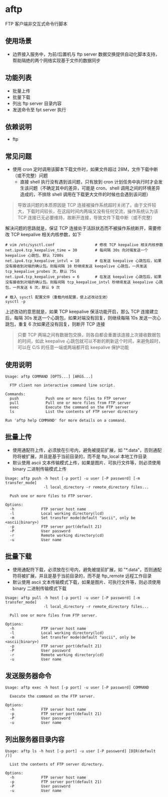 # aftp
FTP 客户端非交互式命令行脚本

## 使用场景
- 边界接入服务中，为前/后置机与 ftp server 数据交换提供自动化脚本支持，帮助隔绝的两个网络实现基于文件的数据同步

## 功能列表
- 批量上传
- 批量下载
- 列出 ftp server 目录内容
- 发送命令至  fpt server 执行

## 依赖说明
- ftp

## 常见问题
- 使用 cron 定时调用该脚本下载文件时，如果文件超过 28M，文件下载中断（或不完整）问题
  - 直接 shell 执行没有遇到该问题，只有放到 cron 计划任务中执行时才会发生该问题（不确定其中的差异，可能是 cron、shell 调用之间的环境差异造成的，不排除 shell 调用在下载更大文件的时候也会遇到该问题）
> 导致该问题的本质原因是 TCP 连接被操作系统超时关闭了。由于文件较大，下载时间较长，在这段时间内两端又没有任何交流，操作系统认为该 TCP 连接已无必要维持，故断开连接，导致文件下载中断（或不完整）

解决问题的思路就是，保证 TCP 连接处于活跃状态而不被操作系统断开，需要修改 TCP keepalive 相关内核参数，如下
```shell
# vim /etc/sysctl.conf                  # 修改 TCP keepalive 相关内核参数
net.ipv4.tcp_keepalive_time = 30        # 每间隔 30s 向对端发送一个 keepalive 心跳包，默认 7200s
net.ipv4.tcp_keepalive_intvl = 10       # 在发送 keepalive 心跳包后，如果没有接收到对端的确认包。则每间隔 10 秒继续发送 keepalive 心跳包，一共发送 tcp_keepalive_probes 次，默认 75s
net.ipv4.tcp_keepalive_probes = 6       # 在发送 keepalive 心跳包后，如果没有接收到对端的确认包。则每间隔 tcp_keepalive_intvl 秒继续发送 keepalive 心跳包，一共发送 6 次，默认 9 次

# 载入 sysctl 配置文件（重载内核配置，使上述改动生效）
sysctl -p
```
上述改动的意思就是，如果 TCP keepalive 保活功能开启，那么 TCP 连接建立后，每隔 30s 发送一个心跳包，如果对端没有回复，则继续每隔 10s 发送一次心跳包，重复 6 次如果还没有回复，则断开 TCP 连接
>只要 TCP 两端之间有数据包交换，则各自都会重置该连接上次接收数据包的时间，如此 keepalive 心跳包就可以不断的刷新这个时间，来避免超时，可以在 C/S 的任意一端或两端都开启 keepalive 保护功能

## 使用说明
```shell
Usage: aftp COMMAND [OPTS...] [ARGS...]

  FTP client non interactive command line script.

Commands:
  push            Push one or more files to FTP server
  pull            Pull one or more files from FTP server
  exec            Execute the command on the FTP server
  ls              List the contents of FTP server directory

Run 'aftp help COMMAND' for more details on a command.
```

## 批量上传
- 使用通配符上传，必须放在引号内，避免被提前扩展，如 "*.data"，否则通配符将被扩展，并且是基于当前目录的，而不是 ftp_local 本地工作目录
- 默认使用 ascii 文本传输模式上传，如果是图片、可执行文件等，则必须使用 binary 二进制传输模式上传
```shell
Usage: aftp push -h host [-p port] -u user [-P password] [-m transfer_mode] 
                 -l local_directory -r remote_directory files...

  Push one or more files to FTP server.

Options:
  -h            FTP server host name
  -l            Local working directory(lcd)
  -m            Set transfer mode(default "ascii", only be <ascii|binary>)
  -p            FTP server port(default 21)
  -P            User password
  -r            Remote working directory(cd)
  -u            User name
```

## 批量下载
- 使用通配符下载，必须放在引号内，避免被提前扩展，如 "*.data"，否则通配符将被扩展，并且是基于当前目录的，而不是 ftp_remote 远程工作目录
- 默认使用 ascii 文本传输模式下载，如果是图片、可执行文件等，则必须使用 binary 二进制传输模式下载
```shell
Usage: aftp pull -h host [-p port] -u user [-P password] [-m transfer_mode] 
                 -l local_directory -r remote_directory files...

  Pull one or more files from FTP server.

Options:
  -h            FTP server host name
  -l            Local working directory(lcd)
  -m            Set transfer mode(default "ascii", only be <ascii|binary>)
  -p            FTP server port(default 21)
  -P            User password
  -r            Remote working directory(cd)
  -u            User name
```

## 发送服务器命令
```shell
Usage: aftp exec -h host [-p port] -u user [-P password] COMMAND

  Execute the command on the FTP server.

Options:
  -h            FTP server host name
  -p            FTP server port(default 21)
  -P            User password
  -u            User name
```

## 列出服务器目录内容
```shell
Usage: aftp ls -h host [-p port] -u user [-P password] [DIR(default /)]

  List the contents of FTP server directory.

Options:
  -h            FTP server host name
  -p            FTP server port(default 21)
  -P            User password
  -u            User name
```